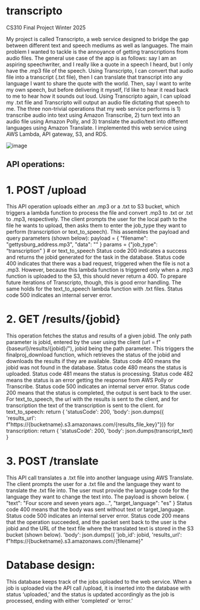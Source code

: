 # transcripto
CS310 Final Project Winter 2025

My project is called Transcripto, a web service designed to bridge the gap between different text and speech mediums as well as languages. The main problem I wanted to tackle is the annoyance of getting transcriptions from audio files. The general use case of the app is as follows: say I am an aspiring speechwriter, and I really like a quote in a speech I heard, but I only have the .mp3 file of the speech. Using Transcripto, I can convert that audio file into a transcript (.txt file), then I can translate that transcript into any language I want to share the quote with the world. Then, say I want to write my own speech, but before delivering it myself, I’d like to hear it read back to me to hear how it sounds out loud. Using Transcripto again, I can upload my .txt file and Transcripto will output an audio file dictating that speech to me.
The three non-trivial operations that my web service performs is 1) transcribe audio into text using Amazon Transcribe, 2) turn text into an audio file using Amazon Polly, and 3) translate the audio/text into different languages using Amazon Translate. I implemented this web service using AWS Lambda, API gateway, S3, and RDS.

![image](https://github.com/user-attachments/assets/ffd9fff8-7878-46b8-aaa1-683bc5f7720e)

## API operations:
# 1. POST /upload
This API operation uploads either an .mp3 or a .txt to S3 bucket, which triggers a lambda function to process the file and convert .mp3 to .txt or .txt to .mp3, respectively. The client prompts the user for the local path to the file he wants to upload, then asks them to enter the job_type they want to perform (transcription or text_to_speech). This assembles the payload and query parameters (shown below):
payload = {
"filename": "gettysburg_address.mp3",
"data": "<base64-encoded-file>"
}
params = {"job_type": “transcription” } # or text_to_speech
Status code 200 indicates a success and returns the jobid generated for the task in the database.
Status code 400 indicates that there was a bad request, triggered when the file is not a .mp3. However, because this lambda function is triggered only when a .mp3 function is uploaded to the S3, this should never return a 400. To prepare future iterations of Transcripto, though, this is good error handling. The same holds for the text_to_speech lambda function with .txt files.
Status code 500 indicates an internal server error.

# 2. GET /results/{jobid}
This operation fetches the status and results of a given jobid. The only path parameter is jobid, entered by the user using the client (url = f"{baseurl}/results/{jobid}/"), jobid being the path parameter. This triggers the finalproj_download function, which retrieves the status of the jobid and downloads the results if they are available.
Status code 400 means the jobid was not found in the database.
Status code 480 means the status is uploaded.
Status code 481 means the status is processing.
Status code 482 means the status is an error getting the response from AWS Polly or Transcribe.
Status code 500 indicates an internal server error.
Status code 200 means that the status is completed, the output is sent back to the user. For text_to_speech, the url with the results is sent to the client, and for transcription the text of the transcription is sent to the client.
for text_to_speech:
return {
'statusCode': 200,
'body': json.dumps({
'results_url': f"https://{bucketname}.s3.amazonaws.com/{results_file_key}"})}
for transcription:
return {
'statusCode': 200,
'body': json.dumps(transcript_text)
}

# 3. POST /translate
This API call translates a .txt file into another language using AWS Translate. The client prompts the user for a .txt file and the language they want to translate the .txt file into. The user must provide the language code for the language they want to change the text into. The payload is shown below.
{
"text": "Four score and seven years ago…",
"target_language": "es"
}
Status code 400 means that the body was sent without text or target_language.
Status code 500 indicates an internal server error.
Status code 200 means that the operation succeeded, and the packet sent back to the user is the jobid and the URL of the text file where the translated text is stored in the S3 bucket (shown below).
'body': json.dumps({
'job_id': jobid,
'results_url': f"https://{bucketname}.s3.amazonaws.com/{filename}"

# Database design:
This database keeps track of the jobs uploaded to the web service. When a job is uploaded via the API call /upload, it is inserted into the database with status ‘uploaded,’ and the status is updated accordingly as the job is processed, ending with either ‘completed’ or ‘error.’
